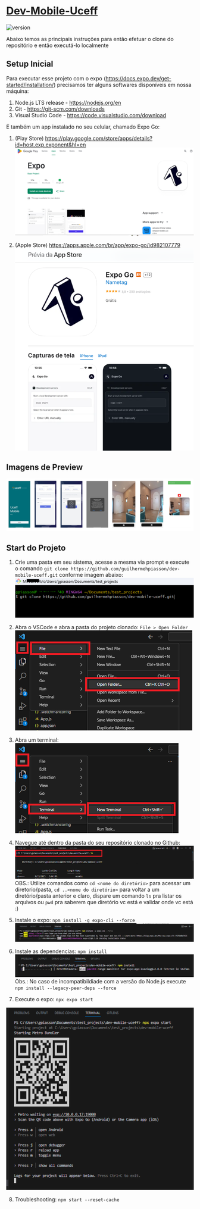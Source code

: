 # [Dev-Mobile-Uceff]() 


 ![version](https://img.shields.io/badge/version-1.9.0-blue.svg)  



Abaixo temos as principais instruções para então efetuar o clone do repositório e então executá-lo localmente

## Setup Inicial

Para executar esse projeto com o expo (https://docs.expo.dev/get-started/installation/) precisamos ter alguns softwares disponíveis em nossa máquina:

1. Node.js LTS release - https://nodejs.org/en
2. Git - https://git-scm.com/downloads
3. Visual Studio Code - https://code.visualstudio.com/download

E também um app instalado no seu celular, chamado Expo Go:

1. (Play Store) https://play.google.com/store/apps/details?id=host.exp.exponent&hl=en
![Alt text](<Screenshot 2023-09-15 185003.png>)

2. (Apple Store) https://apps.apple.com/br/app/expo-go/id982107779
![Alt text](<Screenshot 2023-09-15 185116-1.png>)

## Imagens de Preview
![Alt text](<Screenshot 2023-09-15 165154.png>)

## Start do Projeto

1. Crie uma pasta em seu sistema, acesse a mesma via prompt e execute o comando `git clone https://github.com/guilhermehpiasson/dev-mobile-uceff.git` conforme imagem abaixo:
![Alt text](image.png)


2. Abra o VSCode e abra a pasta do projeto clonado: `File > Open Folder`
 ![Alt text](image-1.png)

3. Abra um terminal:
![Alt text](image-3.png)

4. Navegue até dentro da pasta do seu repositório clonado no Github:
![Alt text](image-4.png)
OBS.: Utilize comandos como `cd <nome do diretório>` para acessar um diretorio/pasta, `cd ..<nome do diretório>` para voltar a um diretório/pasta anterior e claro, dispare um comando `ls` pra listar os arquivos ou `pwd` pra saberem que diretório vc está e validar onde vc está :)

5. Instale o expo:
`npm install -g expo-cli --force`
![Alt text](<Screenshot 2023-09-15 154226.png>)

6. Instale as dependencias:
`npm install`
![Alt text](image-5.png)
Obs.: No caso de incompatibildiade com a versão do Node.js execute `npm install --legacy-peer-deps --force`

7. Execute o expo:
`npx expo start`

![Alt text](<Screenshot 2023-09-15 155056.png>)

8. Troubleshooting:
`npm start --reset-cache`


